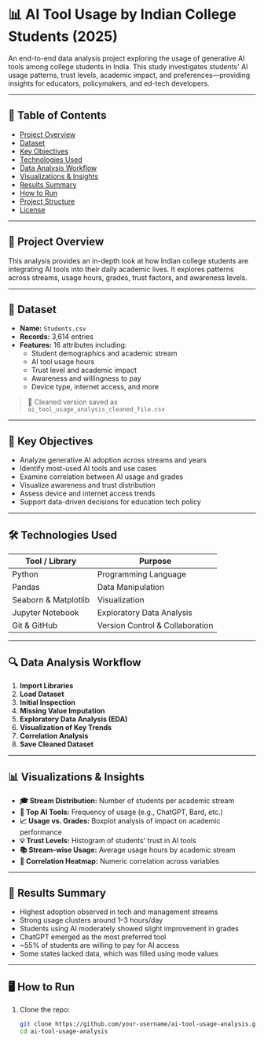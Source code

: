 # 📊 AI Tool Usage by Indian College Students (2025)

An end-to-end data analysis project exploring the usage of generative AI tools among college students in India. This study investigates students' AI usage patterns, trust levels, academic impact, and preferences—providing insights for educators, policymakers, and ed-tech developers.

---

## 📁 Table of Contents

- [Project Overview](#project-overview)
- [Dataset](#dataset)
- [Key Objectives](#key-objectives)
- [Technologies Used](#-technologies-used)
- [Data Analysis Workflow](#data-analysis-workflow)
- [Visualizations & Insights](#visualizations--insights)
- [Results Summary](#results-summary)
- [How to Run](#how-to-run)
- [Project Structure](#project-structure)
- [License](#license)

---

## 🚀 Project Overview

This analysis provides an in-depth look at how Indian college students are integrating AI tools into their daily academic lives. It explores patterns across streams, usage hours, grades, trust factors, and awareness levels.

---

## 📂 Dataset

- **Name:** `Students.csv`
- **Records:** 3,614 entries
- **Features:** 16 attributes including:
  - Student demographics and academic stream
  - AI tool usage hours
  - Trust level and academic impact
  - Awareness and willingness to pay
  - Device type, internet access, and more

> 🧼 Cleaned version saved as `ai_tool_usage_analysis_cleaned_file.csv`

---

## 🎯 Key Objectives

- Analyze generative AI adoption across streams and years
- Identify most-used AI tools and use cases
- Examine correlation between AI usage and grades
- Visualize awareness and trust distribution
- Assess device and internet access trends
- Support data-driven decisions for education tech policy

---

## 🛠️ Technologies Used

| Tool / Library     | Purpose                      |
|--------------------|------------------------------|
| Python             | Programming Language         |
| Pandas             | Data Manipulation            |
| Seaborn & Matplotlib | Visualization              |
| Jupyter Notebook   | Exploratory Data Analysis    |
| Git & GitHub       | Version Control & Collaboration |

---

## 🔍 Data Analysis Workflow

1. **Import Libraries**
2. **Load Dataset**
3. **Initial Inspection**
4. **Missing Value Imputation**
5. **Exploratory Data Analysis (EDA)**
6. **Visualization of Key Trends**
7. **Correlation Analysis**
8. **Save Cleaned Dataset**

---

## 📊 Visualizations & Insights

- **🎓 Stream Distribution:** Number of students per academic stream
- **🧠 Top AI Tools:** Frequency of usage (e.g., ChatGPT, Bard, etc.)
- **📈 Usage vs. Grades:** Boxplot analysis of impact on academic performance
- **💡 Trust Levels:** Histogram of students' trust in AI tools
- **📚 Stream-wise Usage:** Average usage hours by academic stream
- **📌 Correlation Heatmap:** Numeric correlation across variables

---

## 📌 Results Summary

- Highest adoption observed in tech and management streams
- Strong usage clusters around 1–3 hours/day
- Students using AI moderately showed slight improvement in grades
- ChatGPT emerged as the most preferred tool
- ~55% of students are willing to pay for AI access
- Some states lacked data, which was filled using mode values

---

## 🖥️ How to Run

1. Clone the repo:
   ```bash
   git clone https://github.com/your-username/ai-tool-usage-analysis.git
   cd ai-tool-usage-analysis
